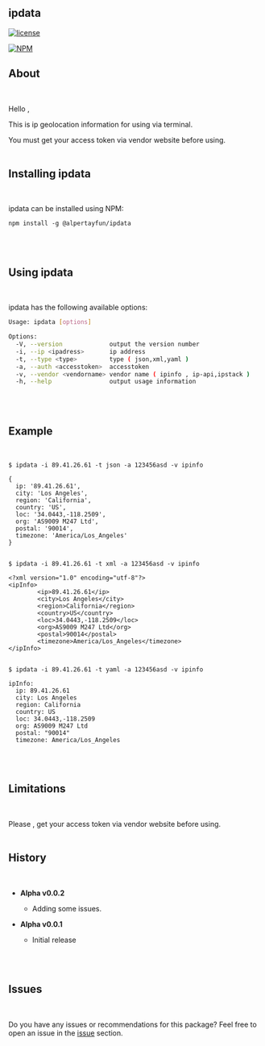 ## ipdata

[![license](https://img.shields.io/badge/license-MIT-green.svg?style=flat)](https://raw.githubusercontent.com/alpertayfun/ipdata/master/LICENSE)


[![NPM](https://nodei.co/npm/@alpertayfun/ipdata.png?compact=true)](https://nodei.co/npm/@alpertayfun/ipdata/)


## About
</br>

Hello ,

This is ip geolocation information for using via terminal.

You must get your access token via vendor website before using.
</br>
</br>

## Installing ipdata
</br>

ipdata can be installed using NPM:

```shell
npm install -g @alpertayfun/ipdata
```
</br>
</br>

## Using ipdata
</br>


ipdata has the following available options:

```bash
Usage: ipdata [options]

Options:
  -V, --version             output the version number
  -i, --ip <ipadress>       ip address
  -t, --type <type>         type ( json,xml,yaml )
  -a, --auth <accesstoken>  accesstoken
  -v, --vendor <vendorname> vendor name ( ipinfo , ip-api,ipstack )
  -h, --help                output usage information
```

</br>
</br>

## Example
</br>

```
$ ipdata -i 89.41.26.61 -t json -a 123456asd -v ipinfo

{
  ip: '89.41.26.61',
  city: 'Los Angeles',
  region: 'California',
  country: 'US',
  loc: '34.0443,-118.2509',
  org: 'AS9009 M247 Ltd',
  postal: '90014',
  timezone: 'America/Los_Angeles'
}


$ ipdata -i 89.41.26.61 -t xml -a 123456asd -v ipinfo

<?xml version="1.0" encoding="utf-8"?>
<ipInfo>
        <ip>89.41.26.61</ip>
        <city>Los Angeles</city>
        <region>California</region>
        <country>US</country>
        <loc>34.0443,-118.2509</loc>
        <org>AS9009 M247 Ltd</org>
        <postal>90014</postal>
        <timezone>America/Los_Angeles</timezone>
</ipInfo>


$ ipdata -i 89.41.26.61 -t yaml -a 123456asd -v ipinfo

ipInfo:
  ip: 89.41.26.61
  city: Los Angeles
  region: California
  country: US
  loc: 34.0443,-118.2509
  org: AS9009 M247 Ltd
  postal: "90014"
  timezone: America/Los_Angeles
```
</br>
</br>


## Limitations
</br>

Please , get your access token via vendor website before using. 
</br>
</br>


## History
</br>

- **Alpha v0.0.2**
    - Adding some issues.


- **Alpha v0.0.1**
    - Initial release
</br>
</br>


## Issues
</br>

Do you have any issues or recommendations for this package? Feel free to open an issue in the [issue](https://github.com/alpertayfun/ipdata/issues) section.
</br>
</br>


